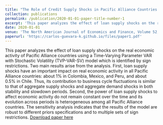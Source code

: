 ```yaml
---
title: "The Role of Credit Supply Shocks in Pacific Alliance Countries: A TVP-VAR-SV Approach"
collection: publications
permalink: /publication/2020-01-01-paper-title-number-1
excerpt: 'This paper analyzes the effect of loan supply shocks on the real economic activity of Pacific Alliance countries using a Time-Varying Parameter VAR with Stochastic Volatility (TVP-VAR-SV) model which is identified by sign restrictions. Two main results arise from the analysis. First, loan supply shocks have an important impact on real economic activity in all Pacific Alliance countries: about 1% in Colombia, Mexico, and Peru, and about 0.5% in Chile. Thus, its contribution to business cycle fluctuations is similar to that of aggregate supply shocks and aggregate demand shocks in both stability and slowdown periods. Second, the power of loan supply shocks to affect economic activity do not remain constant over the time and its evolution across periods is heterogeneous among all Pacific Alliance countries. The sensitivity analysis indicates that the results of the model are robust to different priors specifications and to multiple sets of sign restrictions.'
date: 2020-01-01
venue: 'The North American Journal of Economics and Finance, Volume 52, April 2020, 101140'
paperurl: 'https://carlos-guevara-k.github.io/files/paper1.pdf'
---
```

This paper analyzes the effect of loan supply shocks on the real economic activity of Pacific Alliance countries using a Time-Varying Parameter VAR with Stochastic Volatility (TVP-VAR-SV) model which is identified by sign restrictions. Two main results arise from the analysis. First, loan supply shocks have an important impact on real economic activity in all Pacific Alliance countries: about 1% in Colombia, Mexico, and Peru, and about 0.5% in Chile. Thus, its contribution to business cycle fluctuations is similar to that of aggregate supply shocks and aggregate demand shocks in both stability and slowdown periods. Second, the power of loan supply shocks to affect economic activity do not remain constant over the time and its evolution across periods is heterogeneous among all Pacific Alliance countries. The sensitivity analysis indicates that the results of the model are robust to different priors specifications and to multiple sets of sign restrictions.
[Download paper here](https://carlos-guevara-k.github.io/files/paper1.pdf)